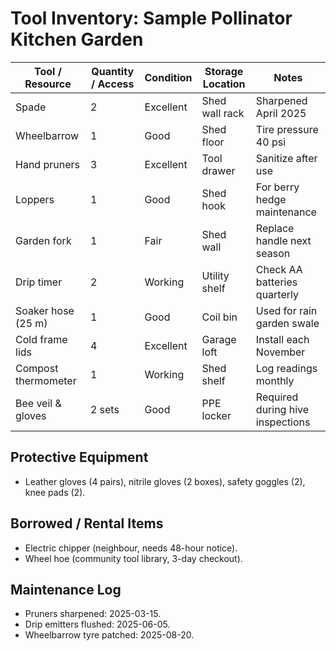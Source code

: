 # Tool Inventory: Sample Pollinator Kitchen Garden

| Tool / Resource | Quantity / Access | Condition | Storage Location | Notes |
|-----------------|------------------|-----------|------------------|-------|
| Spade | 2 | Excellent | Shed wall rack | Sharpened April 2025 |
| Wheelbarrow | 1 | Good | Shed floor | Tire pressure 40 psi |
| Hand pruners | 3 | Excellent | Tool drawer | Sanitize after use |
| Loppers | 1 | Good | Shed hook | For berry hedge maintenance |
| Garden fork | 1 | Fair | Shed wall | Replace handle next season |
| Drip timer | 2 | Working | Utility shelf | Check AA batteries quarterly |
| Soaker hose (25 m) | 1 | Good | Coil bin | Used for rain garden swale |
| Cold frame lids | 4 | Excellent | Garage loft | Install each November |
| Compost thermometer | 1 | Working | Shed shelf | Log readings monthly |
| Bee veil & gloves | 2 sets | Good | PPE locker | Required during hive inspections |

## Protective Equipment
- Leather gloves (4 pairs), nitrile gloves (2 boxes), safety goggles (2), knee pads (2).

## Borrowed / Rental Items
- Electric chipper (neighbour, needs 48-hour notice).
- Wheel hoe (community tool library, 3-day checkout).

## Maintenance Log
- Pruners sharpened: 2025-03-15.
- Drip emitters flushed: 2025-06-05.
- Wheelbarrow tyre patched: 2025-08-20.
